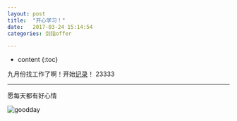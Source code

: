 ```yaml
---
layout: post
title:  "开心学习！"
date:   2017-03-24 15:14:54
categories: 剑指offer

---
```


* content
{:toc}


九月份找工作了啊！开始[记录](https://coooperzhang.github.io/about/)！
23333

---

愿每天都有好心情

![goodday](https://timgsa.baidu.com/timg?image&quality=80&size=b9999_10000&sec=1490610360711&di=4d6ed85d71f8cc78d673db5d5ce625a4&imgtype=0&src=http%3A%2F%2Fimg.tuku.cn%2Ffile_big%2F201502%2F0e93d8ab02314174a933b5f00438d357.jpg)

<br>
<br>


